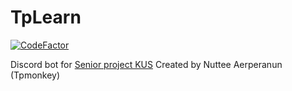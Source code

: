 # TpLearn
[![CodeFactor](https://www.codefactor.io/repository/github/tpmonkey-nuttee/tplearn/badge)](https://www.codefactor.io/repository/github/tpmonkey-nuttee/tplearn)

Discord bot for [Senior project KUS](http://www.academic.kus.ku.ac.th/seniorproject/)
Created by Nuttee Aerperanun (Tpmonkey)